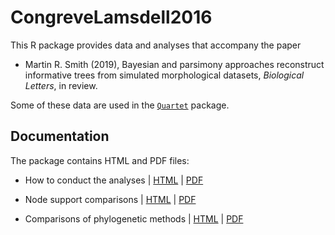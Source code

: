 # CongreveLamsdell2016

This R package provides data and analyses that accompany the paper

- Martin R. Smith (2019), Bayesian and parsimony approaches reconstruct informative trees from simulated morphological datasets, _Biological Letters_, in review.

Some of these data are used in the [`Quartet`](https://github.com/ms609/Quartet) package.

## Documentation

The package contains HTML and PDF files:

* How to conduct the analyses 
| [HTML](https://ms609.github.io/CongreveLamsdell2016/Conduct-analyses.html) 
| [PDF](https://ms609.github.io/CongreveLamsdell2016/Conduct-analyses.pdf)

* Node support comparisons 
| [HTML](https://ms609.github.io/CongreveLamsdell2016/Compare-node-supports.html) 
| [PDF](https://ms609.github.io/CongreveLamsdell2016/Compare-node-supports.pdf)

* Comparisons of phylogenetic methods
| [HTML](https://ms609.github.io/CongreveLamsdell2016/Compare-methods.html) 
| [PDF](https://ms609.github.io/CongreveLamsdell2016/Compare-methods.pdf)
